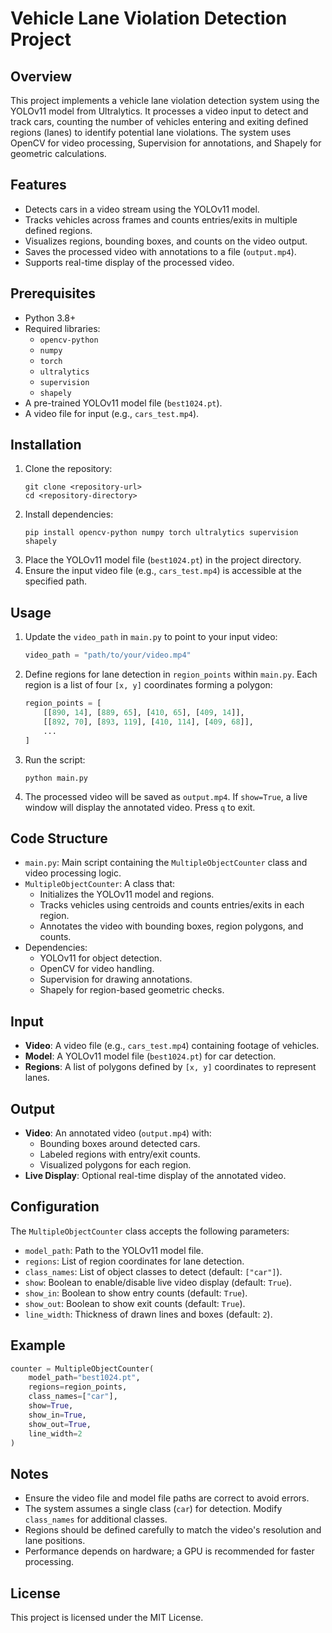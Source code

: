 # Vehicle Lane Violation Detection Project

## Overview
This project implements a vehicle lane violation detection system using the YOLOv11 model from Ultralytics. It processes a video input to detect and track cars, counting the number of vehicles entering and exiting defined regions (lanes) to identify potential lane violations. The system uses OpenCV for video processing, Supervision for annotations, and Shapely for geometric calculations.

## Features
- Detects cars in a video stream using the YOLOv11 model.
- Tracks vehicles across frames and counts entries/exits in multiple defined regions.
- Visualizes regions, bounding boxes, and counts on the video output.
- Saves the processed video with annotations to a file (`output.mp4`).
- Supports real-time display of the processed video.

## Prerequisites
- Python 3.8+
- Required libraries:
  - `opencv-python`
  - `numpy`
  - `torch`
  - `ultralytics`
  - `supervision`
  - `shapely`
- A pre-trained YOLOv11 model file (`best1024.pt`).
- A video file for input (e.g., `cars_test.mp4`).

## Installation
1. Clone the repository:
   ```
   git clone <repository-url>
   cd <repository-directory>
   ```
2. Install dependencies:
   ```
   pip install opencv-python numpy torch ultralytics supervision shapely
   ```
3. Place the YOLOv11 model file (`best1024.pt`) in the project directory.
4. Ensure the input video file (e.g., `cars_test.mp4`) is accessible at the specified path.

## Usage
1. Update the `video_path` in `main.py` to point to your input video:
   ```python
   video_path = "path/to/your/video.mp4"
   ```
2. Define regions for lane detection in `region_points` within `main.py`. Each region is a list of four `[x, y]` coordinates forming a polygon:
   ```python
   region_points = [
       [[890, 14], [889, 65], [410, 65], [409, 14]],
       [[892, 70], [893, 119], [410, 114], [409, 68]],
       ...
   ]
   ```
3. Run the script:
   ```
   python main.py
   ```
4. The processed video will be saved as `output.mp4`. If `show=True`, a live window will display the annotated video. Press `q` to exit.

## Code Structure
- `main.py`: Main script containing the `MultipleObjectCounter` class and video processing logic.
- `MultipleObjectCounter`: A class that:
  - Initializes the YOLOv11 model and regions.
  - Tracks vehicles using centroids and counts entries/exits in each region.
  - Annotates the video with bounding boxes, region polygons, and counts.
- Dependencies:
  - YOLOv11 for object detection.
  - OpenCV for video handling.
  - Supervision for drawing annotations.
  - Shapely for region-based geometric checks.

## Input
- **Video**: A video file (e.g., `cars_test.mp4`) containing footage of vehicles.
- **Model**: A YOLOv11 model file (`best1024.pt`) for car detection.
- **Regions**: A list of polygons defined by `[x, y]` coordinates to represent lanes.

## Output
- **Video**: An annotated video (`output.mp4`) with:
  - Bounding boxes around detected cars.
  - Labeled regions with entry/exit counts.
  - Visualized polygons for each region.
- **Live Display**: Optional real-time display of the annotated video.

## Configuration
The `MultipleObjectCounter` class accepts the following parameters:
- `model_path`: Path to the YOLOv11 model file.
- `regions`: List of region coordinates for lane detection.
- `class_names`: List of object classes to detect (default: `["car"]`).
- `show`: Boolean to enable/disable live video display (default: `True`).
- `show_in`: Boolean to show entry counts (default: `True`).
- `show_out`: Boolean to show exit counts (default: `True`).
- `line_width`: Thickness of drawn lines and boxes (default: `2`).

## Example
```python
counter = MultipleObjectCounter(
    model_path="best1024.pt",
    regions=region_points,
    class_names=["car"],
    show=True,
    show_in=True,
    show_out=True,
    line_width=2
)
```

## Notes
- Ensure the video file and model file paths are correct to avoid errors.
- The system assumes a single class (`car`) for detection. Modify `class_names` for additional classes.
- Regions should be defined carefully to match the video's resolution and lane positions.
- Performance depends on hardware; a GPU is recommended for faster processing.

## License
This project is licensed under the MIT License.